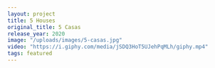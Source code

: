 ```yaml
---
layout: project
title: 5 Houses
original_title: 5 Casas
release_year: 2020
image: "/uploads/images/5-casas.jpg"
video: "https://i.giphy.com/media/jSDQ3HoT5UJehPqMLh/giphy.mp4"
tags: featured
---
```

